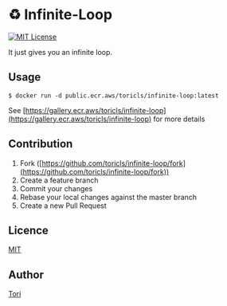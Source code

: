 # :recycle: Infinite-Loop

[![MIT License](https://img.shields.io/badge/license-MIT-blue.svg?style=flat-square)][license]

[license]: https://github.com/toricls/everlasting-hey-yo/blob/master/LICENSE
It just gives you an infinite loop.

## Usage

```shell
$ docker run -d public.ecr.aws/toricls/infinite-loop:latest
```

See [https://gallery.ecr.aws/toricls/infinite-loop](https://gallery.ecr.aws/toricls/infinite-loop) for more details

## Contribution

1. Fork ([https://github.com/toricls/infinite-loop/fork](https://github.com/toricls/infinite-loop/fork))
1. Create a feature branch
1. Commit your changes
1. Rebase your local changes against the master branch
1. Create a new Pull Request

## Licence

[MIT](LICENSE)

## Author

[Tori](https://github.com/toricls)
